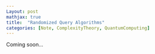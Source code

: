 ```yaml
---
Layout: post
mathjax: true
title:  "Randomized Query Algorithms"
categories: [Note, ComplexityTheory, QuantumComputing]
---
```


Coming soon...
